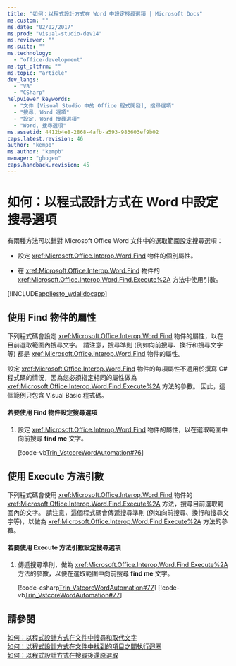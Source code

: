 ```yaml
---
title: "如何：以程式設計方式在 Word 中設定搜尋選項 | Microsoft Docs"
ms.custom: ""
ms.date: "02/02/2017"
ms.prod: "visual-studio-dev14"
ms.reviewer: ""
ms.suite: ""
ms.technology: 
  - "office-development"
ms.tgt_pltfrm: ""
ms.topic: "article"
dev_langs: 
  - "VB"
  - "CSharp"
helpviewer_keywords: 
  - "文件 [Visual Studio 中的 Office 程式開發], 搜尋選項"
  - "搜尋, Word 選項"
  - "設定, Word 搜尋選項"
  - "Word, 搜尋選項"
ms.assetid: 4412b4e8-2868-4afb-a593-983603ef9b02
caps.latest.revision: 46
author: "kempb"
ms.author: "kempb"
manager: "ghogen"
caps.handback.revision: 45
---
```

# 如何：以程式設計方式在 Word 中設定搜尋選項
  有兩種方法可以針對 Microsoft Office Word 文件中的選取範圍設定搜尋選項：  
  
-   設定 <xref:Microsoft.Office.Interop.Word.Find> 物件的個別屬性。  
  
-   在 <xref:Microsoft.Office.Interop.Word.Find> 物件的 <xref:Microsoft.Office.Interop.Word.Find.Execute%2A> 方法中使用引數。  
  
 [!INCLUDE[appliesto_wdalldocapp](../vsto/includes/appliesto-wdalldocapp-md.md)]  
  
## 使用 Find 物件的屬性  
 下列程式碼會設定 <xref:Microsoft.Office.Interop.Word.Find> 物件的屬性，以在目前選取範圍內搜尋文字。  請注意，搜尋準則 \(例如向前搜尋、換行和搜尋文字等\) 都是 <xref:Microsoft.Office.Interop.Word.Find> 物件的屬性。  
  
 設定 <xref:Microsoft.Office.Interop.Word.Find> 物件的每項屬性不適用於撰寫 C\# 程式碼的情況，因為您必須指定相同的屬性做為 <xref:Microsoft.Office.Interop.Word.Find.Execute%2A> 方法的參數。  因此，這個範例只包含 Visual Basic 程式碼。  
  
#### 若要使用 Find 物件設定搜尋選項  
  
1.  設定 <xref:Microsoft.Office.Interop.Word.Find> 物件的屬性，以在選取範圍中向前搜尋 **find me** 文字。  
  
     [!code-vb[Trin_VstcoreWordAutomation#76](../snippets/visualbasic/VS_Snippets_OfficeSP/Trin_VstcoreWordAutomation/VB/ThisDocument.vb#76)]  
  
## 使用 Execute 方法引數  
 下列程式碼會使用 <xref:Microsoft.Office.Interop.Word.Find> 物件的 <xref:Microsoft.Office.Interop.Word.Find.Execute%2A> 方法，搜尋目前選取範圍內的文字。  請注意，這個程式碼會傳遞搜尋準則 \(例如向前搜尋、換行和搜尋文字等\)，以做為 <xref:Microsoft.Office.Interop.Word.Find.Execute%2A> 方法的參數。  
  
#### 若要使用 Execute 方法引數設定搜尋選項  
  
1.  傳遞搜尋準則，做為 <xref:Microsoft.Office.Interop.Word.Find.Execute%2A> 方法的參數，以便在選取範圍中向前搜尋 **find me** 文字。  
  
     [!code-csharp[Trin_VstcoreWordAutomation#77](../snippets/csharp/VS_Snippets_OfficeSP/Trin_VstcoreWordAutomation/CS/ThisDocument.cs#77)]
     [!code-vb[Trin_VstcoreWordAutomation#77](../snippets/visualbasic/VS_Snippets_OfficeSP/Trin_VstcoreWordAutomation/VB/ThisDocument.vb#77)]  
  
## 請參閱  
 [如何：以程式設計方式在文件中搜尋和取代文字](../vsto/how-to-programmatically-search-for-and-replace-text-in-documents.md)   
 [如何：以程式設計方式在文件中找到的項目之間執行迴圈](../vsto/how-to-programmatically-loop-through-found-items-in-documents.md)   
 [如何：以程式設計方式在搜尋後還原選取](../vsto/how-to-programmatically-restore-selections-after-searches.md)  
  
  